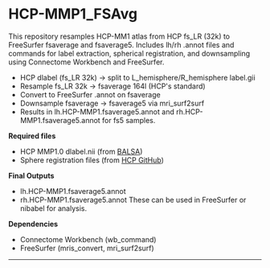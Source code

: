 # HCP-MMP1_FSAvg
This repository resamples HCP-MM1 atlas from HCP fs_LR (32k) to FreeSurfer fsaverage and fsaverage5. Includes lh/rh .annot files and commands for label extraction, spherical registration, and downsampling using Connectome Workbench and FreeSurfer.

* HCP dlabel (fs_LR 32k) → split to L_hemisphere/R_hemisphere label.gii
* Resample fs_LR 32k → fsaverage 164l (HCP's standard)
* Convert to FreeSurfer .annot on fsaverage
* Downsample fsaverage → fsaverage5 via mri_surf2surf
* Results in lh.HCP-MMP1.fsaverage5.annot and rh.HCP-MMP1.fsaverage5.annot for fs5 samples.

**Required files**
* HCP MMP1.0 dlabel.nii (from [BALSA](https://balsa.wustl.edu/WN56))
* Sphere registration files (from [HCP GitHub](https://github.com/Washington-University/HCPpipelines/tree/master/global/templates/standard_mesh_atlases))

**Final Outputs**
* lh.HCP-MMP1.fsaverage5.annot
* rh.HCP-MMP1.fsaverage5.annot
These can be used in FreeSurfer or nibabel for analysis. 

**Dependencies**
* Connectome Workbench (wb_command)
* FreeSurfer (mris_convert, mri_surf2surf)


***
